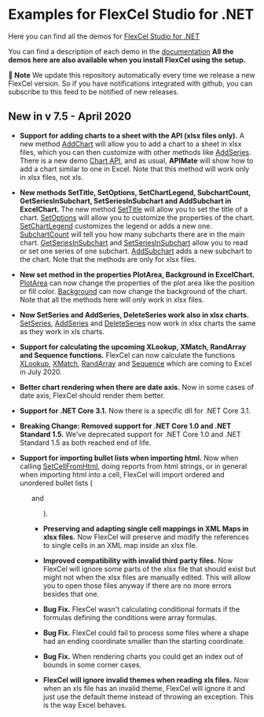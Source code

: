 ﻿# Examples for FlexCel Studio for .NET

Here you can find all the demos for [FlexCel Studio for .NET](http://www.tmssoftware.com/site/flexcelnet.asp)

You can find a description of each demo in the [documentation](http://www.tmssoftware.biz/flexcel/doc/net/index.html)
**All the demos here are also available when you install FlexCel using the setup.**

**:book: Note** We update this repository automatically every time we release a new FlexCel version. So if you have notifications integrated with github, you can subscribe to this feed to be notified of new releases.


## New in v 7.5 - April 2020


- **Support for adding charts to a sheet with the API (xlsx files only).** A new method [AddChart](http://www.tmssoftware.biz/flexcel/doc/net/api/FlexCel.XlsAdapter/XlsxFile/AddChart.html) will allow you to add a chart to a sheet in xlsx files, which you can then customize with other methods like [AddSeries](http://www.tmssoftware.biz/flexcel/doc/net/api/FlexCel.XlsAdapter/XlsxChart/AddSeries.html). There is a new demo [Chart API](http://www.tmssoftware.biz/flexcel/doc/net/samples/csharp/netframework/api/chart-api/index.html), and as usual, **APIMate** will show how to add a chart similar to one in Excel. Note that this method will work only in xlsx files, not xls.

- **New  methods SetTitle, SetOptions, SetChartLegend, SubchartCount, GetSeriesInSubchart, SetSeriesInSubchart and AddSubchart in ExcelChart.** The new method [SetTitle](http://www.tmssoftware.biz/flexcel/doc/net/api/FlexCel.XlsAdapter/XlsxChart/SetTitle.html) will allow  you to set the title of a chart. [SetOptions](http://www.tmssoftware.biz/flexcel/doc/net/api/FlexCel.XlsAdapter/XlsxChart/SetOptions.html) will allow you to customize the properties of the chart. [SetChartLegend](http://www.tmssoftware.biz/flexcel/doc/net/api/FlexCel.XlsAdapter/XlsxChart/SetChartLegend.html) customizes the legend or adds a new one.  [SubchartCount](http://www.tmssoftware.biz/flexcel/doc/net/api/FlexCel.XlsAdapter/XlsxChart/SubchartCount.html) will tell you how many subcharts there are in the main chart.  [GetSeriesInSubchart](http://www.tmssoftware.biz/flexcel/doc/net/api/FlexCel.XlsAdapter/XlsxChart/GetSeriesInSubchart.html) and [SetSeriesInSubchart](http://www.tmssoftware.biz/flexcel/doc/net/api/FlexCel.XlsAdapter/XlsxChart/SetSeriesInSubchart.html) allow you to read or set one series of one subchart. [AddSubchart](http://www.tmssoftware.biz/flexcel/doc/net/api/FlexCel.XlsAdapter/XlsxChart/AddSubchart.html) adds a new subchart to the chart. Note that the methods are only for xlsx files.

- **New set method in the properties PlotArea, Background  in ExcelChart.** [PlotArea](http://www.tmssoftware.biz/flexcel/doc/net/api/FlexCel.XlsAdapter/XlsxChart/PlotArea.html) can now change the properties of the plot area like the position or fill color. [Background](http://www.tmssoftware.biz/flexcel/doc/net/api/FlexCel.XlsAdapter/XlsxChart/Background.html) can now change the background of the chart. Note that all the methods here will only work in xlsx files.

- **Now SetSeries and AddSeries, DeleteSeries work also in xlsx charts.** [SetSeries](http://www.tmssoftware.biz/flexcel/doc/net/api/FlexCel.XlsAdapter/XlsxChart/SetSeries.html), [AddSeries](http://www.tmssoftware.biz/flexcel/doc/net/api/FlexCel.XlsAdapter/XlsxChart/AddSeries.html) and [DeleteSeries](http://www.tmssoftware.biz/flexcel/doc/net/api/FlexCel.XlsAdapter/XlsxChart/DeleteSeries.html) now work in xlsx charts the same as they work in xls charts.

- **Support for calculating the upcoming XLookup, XMatch, RandArray and Sequence functions.** FlexCel can now calculate the functions [XLookup](https://support.office.com/en-us/article/xlookup-function-b7fd680e-6d10-43e6-84f9-88eae8bf5929?ui=en-US&rs=en-US&ad=US), [XMatch](https://support.office.com/en-us/article/xmatch-function-d966da31-7a6b-4a13-a1c6-5a33ed6a0312?ui=en-US&rs=en-US&ad=US), [RandArray](https://support.microsoft.com/en-us/office/randarray-function-21261e55-3bec-4885-86a6-8b0a47fd4d33) and [Sequence](https://support.microsoft.com/en-us/office/sequence-function-57467a98-57e0-4817-9f14-2eb78519ca90) which are coming to Excel in July 2020.

- **Better chart rendering when there are date axis.** Now in some cases of date axis, FlexCel should render them better.

- **Support for .NET Core 3.1.** Now there is a specific dll for .NET Core 3.1.

- **Breaking Change: Removed support for .NET Core 1.0 and .NET Standard 1.5.** We've deprecated support for .NET Core 1.0 and .NET Standard 1.5 as both reached end of life.

- **Support for importing bullet lists when importing html.** Now when calling [SetCellFromHtml](http://www.tmssoftware.biz/flexcel/doc/net/api/FlexCel.XlsAdapter/XlsFile/SetCellFromHtml.html), doing reports from html strings, or in general when importing html into a cell, FlexCel will import ordered and unordered bullet lists (<ol> and <ul>).

- **Preserving and adapting single cell mappings in XML Maps in xlsx files.** Now FlexCel will preserve and modify the references to single cells in an XML map inside an xlsx file.

- **Improved compatibility with invalid third party files.** Now FlexCel will ignore some parts of the xlsx file that should exist but might not when the xlsx files are manually edited. This will allow you to open those files anyway if there are no more errors besides that one.

- **Bug Fix.** FlexCel wasn't calculating conditional formats if the formulas defining the conditions were array formulas.

- **Bug Fix.** FlexCel could fail to process some files where a shape had an ending coordinate smaller than the starting coordinate.

- **Bug Fix.** When rendering charts you could get an index out of bounds in some corner cases.

- **FlexCel will ignore invalid themes when reading xls files.** Now when an xls file has an invalid theme, FlexCel will ignore it and just use the default theme instead of throwing an exception. This is the way Excel behaves.

